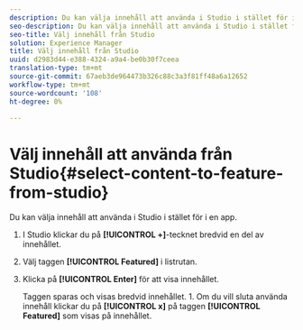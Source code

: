 ```yaml
---
description: Du kan välja innehåll att använda i Studio i stället för i en app.
seo-description: Du kan välja innehåll att använda i Studio i stället för i en app.
seo-title: Välj innehåll från Studio
solution: Experience Manager
title: Välj innehåll från Studio
uuid: d2983d44-e388-4324-a9a4-be0b30f7ceea
translation-type: tm+mt
source-git-commit: 67aeb3de964473b326c88c3a3f81ff48a6a12652
workflow-type: tm+mt
source-wordcount: '108'
ht-degree: 0%

---
```



# Välj innehåll att använda från Studio{#select-content-to-feature-from-studio}

Du kan välja innehåll att använda i Studio i stället för i en app.

1. I Studio klickar du på **[!UICONTROL +]**-tecknet bredvid en del av innehållet.
1. Välj taggen **[!UICONTROL Featured]** i listrutan.
1. Klicka på **[!UICONTROL Enter]** för att visa innehållet.

   Taggen sparas och visas bredvid innehållet. 1. Om du vill sluta använda innehåll klickar du på **[!UICONTROL x]** på taggen **[!UICONTROL Featured]** som visas på innehållet.
